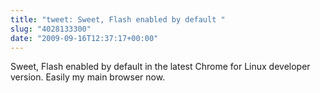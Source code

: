 ```yaml
---
title: "tweet: Sweet, Flash enabled by default "
slug: "4028133300"
date: "2009-09-16T12:37:17+00:00"
---
```

Sweet, Flash enabled by default in the latest Chrome for Linux developer version. Easily my main browser now.